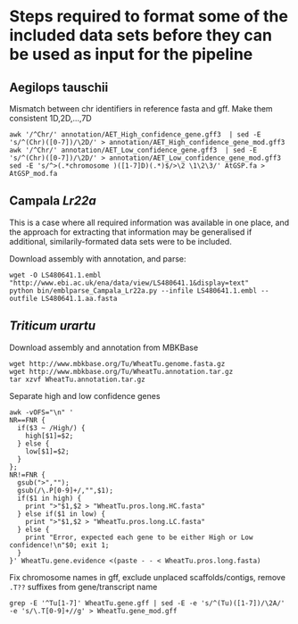 # Steps required to format some of the included data sets before they can be used as input for the pipeline

## Aegilops tauschii

Mismatch between chr identifiers in reference fasta and gff. Make them consistent 1D,2D,...,7D

```
awk '/^Chr/' annotation/AET_High_confidence_gene.gff3  | sed -E 's/^(Chr)([0-7])/\2D/' > annotation/AET_High_confidence_gene_mod.gff3
awk '/^Chr/' annotation/AET_Low_confidence_gene.gff3  | sed -E 's/^(Chr)([0-7])/\2D/' > annotation/AET_Low_confidence_gene_mod.gff3
sed -E 's/^>(.*chromosome )([1-7]D)(.*)$/>\2 \1\2\3/' AtGSP.fa > AtGSP_mod.fa
```

## Campala *Lr22a*

This is a case where all required information was available in one place, and the approach for extracting that information may be generalised if additional, similarily-formated data sets were to be included.

Download assembly with annotation, and parse:

```
wget -O LS480641.1.embl "http://www.ebi.ac.uk/ena/data/view/LS480641.1&display=text"
python bin/emblparse_Campala_Lr22a.py --infile LS480641.1.embl --outfile LS480641.1.aa.fasta
```


## *Triticum urartu*

Download assembly and annotation from MBKBase

```
wget http://www.mbkbase.org/Tu/WheatTu.genome.fasta.gz
wget http://www.mbkbase.org/Tu/WheatTu.annotation.tar.gz
tar xzvf WheatTu.annotation.tar.gz
```

Separate high and low confidence genes

```
awk -vOFS="\n" '
NR==FNR {
  if($3 ~ /High/) {
    high[$1]=$2;
  } else {
    low[$1]=$2;
  }
};
NR!=FNR {
  gsub(">","");
  gsub(/\.P[0-9]+/,"",$1);
  if($1 in high) {
    print ">"$1,$2 > "WheatTu.pros.long.HC.fasta"
  } else if($1 in low) {
    print ">"$1,$2 > "WheatTu.pros.long.LC.fasta"
  } else {
    print "Error, expected each gene to be either High or Low confidence!\n"$0; exit 1;
  }
}' WheatTu.gene.evidence <(paste - - < WheatTu.pros.long.fasta)
```

Fix chromosome names in gff, exclude unplaced scaffolds/contigs, remove `.T??` suffixes from gene/transcript name

```
grep -E '^Tu[1-7]' WheatTu.gene.gff | sed -E -e 's/^(Tu)([1-7])/\2A/' -e 's/\.T[0-9]+//g' > WheatTu.gene_mod.gff
```